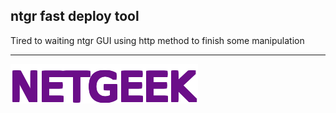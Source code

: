 ## ntgr fast deploy tool

Tired to waiting ntgr GUI using http method to finish some manipulation

---

![netgeek](netgeek.png)
